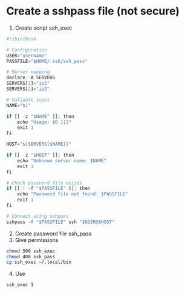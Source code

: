 # Create a sshpass file (not secure)

1. Create script ssh_exec


```python
#!/bin/bash

# Configuration
USER="username"
PASSFILE="$HOME/.ssh/ssh_pass"

# Server mapping
declare -A SERVERS
SERVERS[1]="ip1"
SERVERS[2]="ip2"

# Validate input
NAME="$1"

if [[ -z "$NAME" ]]; then
    echo "Usage: $0 1|2"
    exit 1
fi

HOST="${SERVERS[$NAME]}"

if [[ -z "$HOST" ]]; then
    echo "Unknown server name: $NAME"
    exit 1
fi

# Check password file exists
if [[ ! -f "$PASSFILE" ]]; then
    echo "Password file not found: $PASSFILE"
    exit 1
fi

# Connect using sshpass
sshpass -f "$PASSFILE" ssh "$USER@$HOST"
```

2. Create password file ssh_pass
3. Give permissions

```bash
chmod 500 ssh_exec
chmod 400 ssh_pass
cp ssh_exec ~/.local/bin 
```
4. Use

```bash
ssh_exec 1
```
